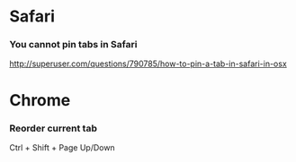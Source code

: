 # Safari

### You cannot pin tabs in Safari
http://superuser.com/questions/790785/how-to-pin-a-tab-in-safari-in-osx

# Chrome

### Reorder current tab
Ctrl + Shift + Page Up/Down